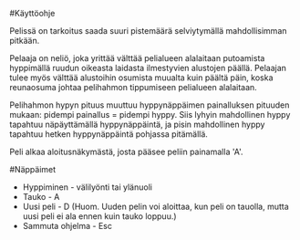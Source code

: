 #Käyttöohje

Pelissä on tarkoitus saada suuri pistemäärä selviytymällä mahdollisimman pitkään.

Pelaaja on neliö, joka yrittää välttää pelialueen alalaitaan putoamista hyppimällä ruudun oikeasta laidasta ilmestyvien alustojen päällä. Pelaajan tulee myös välttää alustoihin osumista muualta kuin päältä päin, koska reunaosuma johtaa pelihahmon tippumiseen pelialueen alalaitaan.

Pelihahmon hypyn pituus muuttuu hyppynäppäimen painalluksen pituuden mukaan: pidempi painallus = pidempi hyppy. Siis lyhyin mahdollinen hyppy tapahtuu näpäyttämällä hyppynäppäintä, ja pisin mahdollinen hyppy tapahtuu hetken hyppynäppäintä pohjassa pitämällä.

Peli alkaa aloitusnäkymästä, josta pääsee peliin painamalla 'A'.

#Näppäimet
* Hyppiminen - välilyönti tai ylänuoli
* Tauko - A
* Uusi peli - D (Huom. Uuden pelin voi aloittaa, kun peli on tauolla, mutta uusi peli ei ala ennen kuin tauko loppuu.)
* Sammuta ohjelma - Esc
